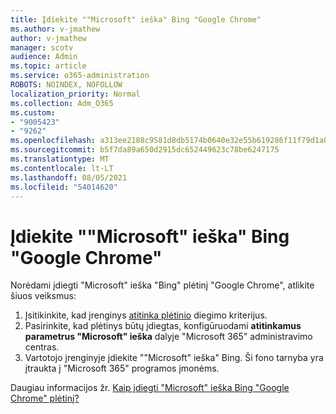```yaml
---
title: Įdiekite ""Microsoft" ieška" Bing "Google Chrome"
ms.author: v-jmathew
author: v-jmathew
manager: scotv
audience: Admin
ms.topic: article
ms.service: o365-administration
ROBOTS: NOINDEX, NOFOLLOW
localization_priority: Normal
ms.collection: Adm_O365
ms.custom:
- "9005423"
- "9262"
ms.openlocfilehash: a313ee2188c9581d8db5174b0640e32e55b619286f11f79d1a0293b66cc7c374
ms.sourcegitcommit: b5f7da89a650d2915dc652449623c78be6247175
ms.translationtype: MT
ms.contentlocale: lt-LT
ms.lasthandoff: 08/05/2021
ms.locfileid: "54014620"
---
```

# <a name="install-the-microsoft-search-in-bing-extension-in-google-chrome"></a>Įdiekite ""Microsoft" ieška" Bing "Google Chrome"

Norėdami įdiegti "Microsoft" ieška "Bing" plėtinį "Google Chrome", atlikite šiuos veiksmus:

1. Įsitikinkite, kad įrenginys [atitinka plėtinio](https://go.microsoft.com/fwlink/?linkid=2152236) diegimo kriterijus.
2. Pasirinkite, kad plėtinys būtų įdiegtas, konfigūruodami **atitinkamus parametrus "Microsoft" ieška** dalyje "Microsoft 365" administravimo centras.
3. Vartotojo įrenginyje įdiekite ""Microsoft" ieška" Bing. Ši fono tarnyba yra įtraukta į "Microsoft 365" programos įmonėms.

Daugiau informacijos žr. [Kaip įdiegti "Microsoft" ieška Bing "Google Chrome" plėtinį?](https://go.microsoft.com/fwlink/?linkid=2150992)
